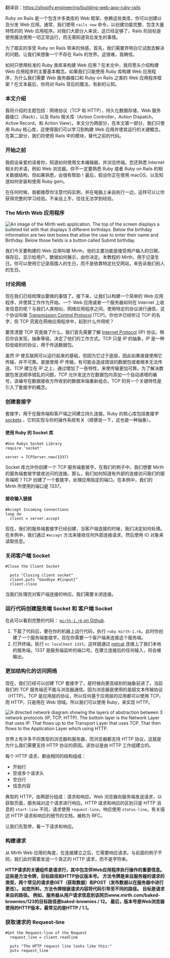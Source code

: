 翻译自：https://shopify.engineering/building-web-app-ruby-rails



Ruby on Rails  是一个包含许多类库的 Web 框架，依赖这些类库，你可以创建以及分发 Web 应用。通常，我们使用 `rails new` 命令，以创建功能完整、包含大量特性的的 Web 应用程序。对我们大部分人来说，这已经足够了，Rails 的目标是使用魔法使用一切正常运行，而无需知道背后发生的事情。



为了踏实的享受 Ruby on Rails 带来的快感，首先，我们需要弄明白它试图去解决的问题。让我们来想象一个不存在 Rails 的世界。这很难，我确信。



如何只使用标准的 Ruby 类库来构建 Web 应用？在本文中，我将葱头介绍构建 Web 应用程序的主要基本概念。如果我们只能使用 Ruby 库构建 Web 应用程序，为什么我们需要 Web 服务器接口和 Ruby on Rails 之类的 Web 应用程序框架？在文本最后，你将对 Rails 背后的魔法，有新的认知。



### 本文介绍



我将介绍的主题包括：网络协议（TCP 和 HTTP），持久化数据存储，Web 服务器接口（Rack），以及 Rails 相关库（Action Controller，Action Dispatch，Active Record，和 Action View）。本文分为两部分，在本文第一部分，我们只使用 Ruby 核心库，这使得我们可以学习到构建 Web 应用并使其运行的关键概念。在第二部分，我们将使用 Rails 中的模块，替代之前的代码。



### 开始之前



我假设亲爱的读者你，知道如何使用文本编辑器，并浏览终端。您还熟悉 Internet 相关的术语，例如 Web 浏览器。你不一定要熟悉 Ruby 或者 Ruby on Rails 的相关数据结构，但如果熟悉，会很有帮助！最后，假设你正在使用 macOS，以及知道如何安装和使用 Ruby gem。



在任何时候，我都推荐你注意代码实例，并在电脑上亲自执行一边，这样可以让你获得完整的学习经验。不亲自上手，往往无法学到经验。



### The Mirth Web 应用程序



![ An image of the Mirth web application. The top of the screen displays a bulleted list with that displays 3 different birthdays.  Below the birthday information are two text boxes that allow the user to enter their name and Birthday. Below those fields is a button called Submit birthday.](https://cdn.shopify.com/s/files/1/0779/4361/files/How_to_Build_a_Web_App_with_and_without_Rails_Librariesimage14.png?format=webp&v=1616683871)

我们今天要构建的 Web 应用叫做 Mirth，他的主要功能是接受用户输入的日期，保存后，显示给用户。数据如何展示，由你决定。本教程的 Mirth，用于记录生日。你可以使用它记录周围人的生日，而不是依靠特定社交网站，来告诉我们别人的生日。



### 讨论网络



现在我们已经梳理出要做的事情了。接下来，让我们以构建一个简单的 Web 应用程序，并使其工作作为开始。一个 Web 应用或者一个服务器如何在 Internet 上收发信息的呢？与我们人类相似，网络应用程序之间，使用特定的协议进行通信，这个协议叫做 [Transmission Control Protocol](https://en.wikipedia.org/wiki/Transmission_Control_Protocol) (TCP)。你也许已经听过 TCP 的名字，但 TCP 究竟在网络应用程序中，起到什么作用呢？



要弄清楚 TCP 究竟做了什么，我们首先需要了解  [Internet Protocol](https://en.wikipedia.org/wiki/Internet_Protocol) (IP) 协议。稍后你会发现，抽象等级，决定了他们的工作方式。TCP 只是 IP 的抽象，IP 是一种较低级别的协议，用于传送数据包。



虽然 IP 使互联网可以运行起来的基础，但因为它过于底层，因此如果直接使用它传输，并不可靠。直接使用 IP 传输，有可能会造成错误的数据包或者根本无法传送。TCP 建立在 IP 之上，通过增加了一些特性，来使传输更加可靠。为了解决数据包发送顺序错乱的问题，TCP 允许发送方在数据包内添加一个自动递增的编号，该编号在数据接收方所收到的数据末端重新组合。TCP 的另一个关键特性是引入了套接字的概念。



### 创建套接字



套接字，用于在服务端和客户端之间建立持久连接。Ruby 的核心库包括套接字 [sockets](https://ruby-doc.org/stdlib-2.7.0/libdoc/socket/rdoc/Socket.html) ，它的实现与你的操作系统有关（顺便说一下，这也是一种抽象）。



#### 使用 Ruby 的 Socket 库



```
#Use Rubys Socket Library
require 'socket'

server = TCPServer.new(1337)
```



Socket 库允许你创建一个 TCP 服务端套接字。在我们的例子中，我们想要 Mirth 的服务端套接字接收访问的连接。那么，我们如何知道有外部的连接访问我们的服务端呢？TCP 创建了一个套接字，处理应用指定的端口。在本例中，我们的 Mirth 所使用的端口是 1337。



#### 接收输入链接



```
#Accept Incoming Connections
loop do
  client = server.accept
```



现在，我们的服务端套接字已经创建，当客户端连接的时候，我们决定如何处理。在本例中，我们通过 `#accept` 方法来接收任何外部连接请求，然后使用 IO 对象来读取信息。



### 关闭客户端 Socket



```
#Close the Client Socket 

  puts "Closing client socket"
  client.puts "Goodbye #{input}"
  client.close
```



当我们处理完对客户端连接的响应，我们需要关闭连接。



### 运行代码创建服务端 Socket 和 客户端 Socket



在此可以看到完整的代码： [`mirth-1.rb` on Github](https://gist.github.com/ShopifyEng/380218296a07109ebdb359fcafa06d62#file-mirth-1-rb).



1. 下载了代码后，要在你的机器上运行代码，执行 `ruby mirth-1.rb`。此时你创建了一个服务端套接字。现在你需要一个客户端来连接这个服务端。
2. 打开终端，执行 `nc localhost 1337`。这样就通过 [netcat](https://en.wikipedia.org/wiki/Netcat) 连接上了我们本地的服务端，1337 是服务端监听的端口号。在建立连接后的任何输入，将会被输出。



### 更加结构化的访问网络



现在，我们已经可以创建 TCP 套接字了，是时候向更高级别的抽象前进了。当前我们的 TCP 服务端还不能与浏览器通信。因为浏览器是使用的是超文本传输协议（HTTP）。TCP 是应用层的协议，所以任何基于应用层的应用都可以使用 TCP。而 HTTP，只是用在 Web 领域。所以我们可以使用 Ruby，来实现 HTTP。



![A directed network diagram showing the layers of abstraction between 3 network protocols (IP, TCP, HTTP). The bottom layer is the Network Layer that uses IP. That flows up to the Transport Layer that uses TCP. That then flows to the Application Layer which using HTTP.](https://cdn.shopify.com/s/files/1/0779/4361/files/How_to_Build_a_Web_App_with_and_without_Rails_Librariesimage18.png?format=webp&v=1616683871)

世界上有许多不同类型的浏览器和服务器，而浏览器都支持 HTTP 协议，这就是为什么我们需要支持 HTTP 协议的原因。该协议是由 HTTP 工作组建立的。



每个 HTTP 请求，都由相同的结构组成：



- 开始行
- 空或多个请求头
- 空白行
- 信息内容



典型的 HTTP，由两部分组成：请求和响应。Web 浏览器向服务端发送请求，以获取页面，服务端对这个请求进行响应。HTTP 请求和响应的区别只是 HTTP 消息的 `start-line` 不同，请求使用 `request-line`，响应使用 `status-line`。有关描述 HTTP 请求和响应的细节的文档，被称为 RFC。



让我们先暂停，看一下请求和响应。



### 构建请求



从 Mirth Web 应用的角度，在连接建立之后，它需要响应请求。与前面的例子不同，我们此时需要发送一个真正的 HTTP 请求，而不是字符串。



**HTTP请求的关键组件是请求行，其中包含供Web应用程序执行操作的重要信息。 这些是方法令牌，目标路径和HTTP协议版本号。 方法令牌是来自服务器的请求的类型，两个常见的请求是GET（获取数据）和POST（发布数据以在服务器中进行更改）。 如您所料，方法令牌根据请求内容将代码引导至不同的路径。 目标是请求来自的路径。 例如，服务器从用户请求信息到该网页www.mirth.com/baked-brownies/123的目标路径是baked-brownies / 12。 最后，版本号是Web浏览器使用的HTTP版本，最常见的是HTTP / 1.1。**



### 获取请求的 Request-line 



```
#Get the Request-line of the Request
  request_line = client.readline

  puts "The HTTP request line looks like this:"
  puts request_line
```



